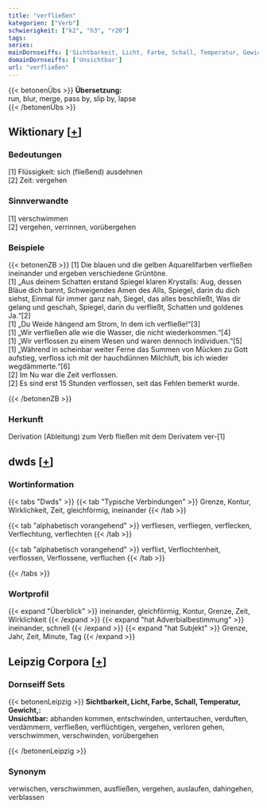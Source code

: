 ```yaml
---
title: "verfließen"
kategorien: ["Verb"]
schwierigkeit: ["k2", "h3", "r20"]
tags:
series:
mainDornseiffs: ['Sichtbarkeit, Licht, Farbe, Schall, Temperatur, Gewicht,']
domainDornseiffs: ['Unsichtbar']
url: "verfließen"
---
```


{{< betonenÜbs >}}
**Übersetzung:**  
run, blur, merge, pass by, slip by, lapse  
{{< /betonenÜbs >}}

## Wiktionary [[+](https://de.wiktionary.org/wiki/verfließen)]

### Bedeutungen
[1] Flüssigkeit: sich (fließend) ausdehnen  
[2] Zeit: vergehen  

### Sinnverwandte
[1] verschwimmen  
[2] vergehen, verrinnen, vorübergehen  

### Beispiele
{{< betonenZB >}}
[1] Die blauen und die gelben Aquarellfarben verfließen ineinander und ergeben verschiedene Grüntöne.  
[1] „Aus deinem Schatten erstand Spiegel klaren Krystalls: Aug, dessen Bläue dich bannt, Schweigendes Amen des Alls, Spiegel, darin du dich siehst, Einmal für immer ganz nah, Siegel, das alles beschließt, Was dir gelang und geschah, Spiegel, darin du verfließt, Schatten und goldenes Ja.“[2]  
[1] „Du Weide hängend am Strom, In dem ich verfließe!“[3]  
[1] „Wir verfließen alle wie die Wasser, die nicht wiederkommen.“[4]  
[1] „Wir verflossen zu einem Wesen und waren dennoch Individuen.“[5]  
[1] „Während in scheinbar weiter Ferne das Summen von Mücken zu Gott aufstieg, verfloss ich mit der hauchdünnen Milchluft, bis ich wieder wegdämmerte.“[6]  
[2] Im Nu war die Zeit verflossen.  
[2] Es sind erst 15 Stunden verflossen, seit das Fehlen bemerkt wurde.  

{{< /betonenZB >}}
### Herkunft
Derivation (Ableitung) zum Verb fließen mit dem Derivatem ver-[1]  



## dwds [[+](https://www.dwds.de/wb/verfließen)]

### Wortinformation
{{< tabs "Dwds" >}}
{{< tab "Typische Verbindungen" >}}
Grenze, Kontur, Wirklichkeit, Zeit, gleichförmig, ineinander
{{< /tab >}}

{{< tab "alphabetisch vorangehend" >}}
verfliesen, verfliegen, verflecken, Verflechtung, verflechten
{{< /tab >}}

{{< tab "alphabetisch vorangehend" >}}
verflixt, Verflochtenheit, verflossen, Verflossene, verfluchen
{{< /tab >}}

{{< /tabs >}}

### Wortprofil
{{< expand "Überblick" >}} ineinander, gleichförmig, Kontur, Grenze, Zeit, Wirklichkeit {{< /expand >}}
{{< expand "hat Adverbialbestimmung" >}} ineinander, schnell {{< /expand >}}
{{< expand "hat Subjekt" >}} Grenze, Jahr, Zeit, Minute, Tag {{< /expand >}}

## Leipzig Corpora [[+](https://corpora.uni-leipzig.de/en/res?word=verfließen&corpusId=deu_newscrawl-public_2018)]

### Dornseiff Sets
{{< betonenLeipzig >}}
**Sichtbarkeit, Licht, Farbe, Schall, Temperatur, Gewicht,:**  
**Unsichtbar:** abhanden kommen, entschwinden, untertauchen, verduften, verdämmern, verfließen, verflüchtigen, vergehen, verloren gehen, verschwimmen, verschwinden, vorübergehen  

{{< /betonenLeipzig >}}

### Synonym
verwischen, verschwimmen, ausfließen, vergehen, auslaufen, dahingehen, verblassen

